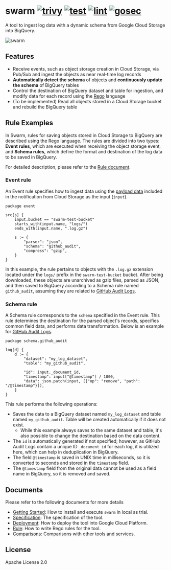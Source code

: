 # swarm [![trivy](https://github.com/m-mizutani/swarm/actions/workflows/trivy.yml/badge.svg)](https://github.com/m-mizutani/swarm/actions/workflows/trivy.yml) [![test](https://github.com/m-mizutani/swarm/actions/workflows/test.yml/badge.svg)](https://github.com/m-mizutani/swarm/actions/workflows/test.yml) [![lint](https://github.com/m-mizutani/swarm/actions/workflows/lint.yml/badge.svg)](https://github.com/m-mizutani/swarm/actions/workflows/lint.yml) [![gosec](https://github.com/m-mizutani/swarm/actions/workflows/gosec.yml/badge.svg)](https://github.com/m-mizutani/swarm/actions/workflows/gosec.yml)

A tool to ingest log data with a dynamic schema from Google Cloud Storage into BigQuery.

![swarm](https://github.com/m-mizutani/swarm/assets/605953/7b7ea371-f99a-4437-a26a-b6669bcffa97)

## Features

- Receive events, such as object storage creation in Cloud Storage, via Pub/Sub and ingest the objects as near real-time log records
- **Automatically detect the schema** of objects and **continuously update the schema** of BigQuery tables
- Control the destination of BigQuery dataset and table for ingestion, and modify data for each record using the [Rego](https://www.openpolicyagent.org/docs/latest/) language
- (To be implemented) Read all objects stored in a Cloud Storage bucket and rebuild the BigQuery table

## Rule Examples

In Swarm, rules for saving objects stored in Cloud Storage to BigQuery are described using the Rego language. The rules are divided into two types: **Event rules**, which are executed when receiving the object storage event, and **Schema rules**, which define the format and destination of the log data to be saved in BigQuery.

For detailed description, please refer to the [Rule document](./docs/rule.md).

### Event rule

An Event rule specifies how to ingest data using the [payload data](https://cloud.google.com/storage/docs/json_api/v1/objects#resource-representations) included in the notification from Cloud Storage as the input (`input`).

```rego
package event

src[s] {
	input.bucket == "swarm-test-bucket"
    starts_with(input.name, "logs/")
    ends_with(input.name, ".log.gz")

	s := {
		"parser": "json",
		"schema": "github_audit",
		"compress": "gzip",
	}
}
```

In this example, the rule pertains to objects with the `.log.gz` extension located under the `logs/` prefix in the `swarm-test-bucket` bucket. After being downloaded, these objects are unarchived as gzip files, parsed as JSON, and then saved to BigQuery according to a Schema rule named `github_audit`, assuming they are related to [GitHub Audit Logs](https://docs.github.com/en/enterprise-cloud@latest/admin/monitoring-activity-in-your-enterprise/reviewing-audit-logs-for-your-enterprise/audit-log-events-for-your-enterprise).

### Schema rule

A Schema rule corresponds to the `schema` specified in the Event rule. This rule determines the destination for the parsed object's records, specifies common field data, and performs data transformation. Below is an example for [GitHub Audit Logs](https://docs.github.com/en/enterprise-cloud@latest/rest/enterprise-admin/audit-log?apiVersion=2022-11-28).

```rego
package schema.github_audit

log[d] {
	d := {
		"dataset": "my_log_dataset",
		"table": "my_github_audit",

		"id": input._document_id,
		"timestamp": input["@timestamp"] / 1000,
		"data": json.patch(input, [{"op": "remove", "path": "/@timestamp"}]),
	}
}
```

This rule performs the following operations:

- Saves the data to a BigQuery dataset named `my_log_dataset` and table named `my_github_audit`. Table will be created automatically if it does not exist.
  - While this example always saves to the same dataset and table, it's also possible to change the destination based on the data content.
- The `id` is automatically generated if not specified; however, as GitHub Audit Logs contain a unique ID `_document_id` for each log, it is utilized here, which can help in deduplication in BigQuery.
- The field `@timestamp` is saved in UNIX time in milliseconds, so it is converted to seconds and stored in the `timestamp` field.
- The `@timestamp` field from the original data cannot be used as a field name in BigQuery, so it is removed and saved.

## Documents

Please refer to the following documents for more details

- [Getting Started](./docs/getting_started.md): How to install and execute `swarm` in local as trial.
- [Specification](./docs/specification.md): The specification of the tool.
- [Deployment](./docs/deployment.md): How to deploy the tool into Google Cloud Platform.
- [Rule](./docs/rule.md): How to write Rego rules for the tool.
- [Comparisons](./docs/comparisons.md): Comparisons with other tools and services.

## License

Apache License 2.0
